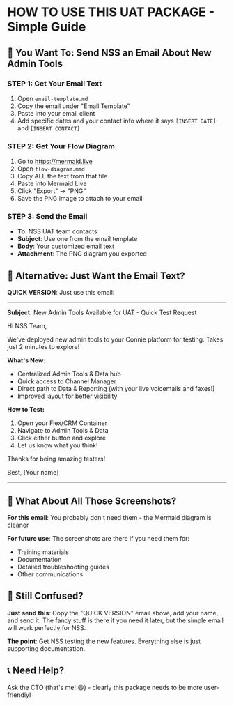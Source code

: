 # HOW TO USE THIS UAT PACKAGE - Simple Guide

## 🎯 You Want To: Send NSS an Email About New Admin Tools

### **STEP 1: Get Your Email Text**
1. Open `email-template.md`
2. Copy the email under "Email Template" 
3. Paste into your email client
4. Add specific dates and your contact info where it says `[INSERT DATE]` and `[INSERT CONTACT]`

### **STEP 2: Get Your Flow Diagram**
1. Go to https://mermaid.live
2. Open `flow-diagram.mmd`
3. Copy ALL the text from that file
4. Paste into Mermaid Live
5. Click "Export" → "PNG"
6. Save the PNG image to attach to your email

### **STEP 3: Send the Email**
- **To**: NSS UAT team contacts
- **Subject**: Use one from the email template  
- **Body**: Your customized email text
- **Attachment**: The PNG diagram you exported

## 🎯 Alternative: Just Want the Email Text?

**QUICK VERSION**: Just use this email:

---

**Subject**: New Admin Tools Available for UAT - Quick Test Request

Hi NSS Team,

We've deployed new admin tools to your Connie platform for testing. Takes just 2 minutes to explore!

**What's New:**
- Centralized Admin Tools & Data hub
- Quick access to Channel Manager 
- Direct path to Data & Reporting (with your live voicemails and faxes!)
- Improved layout for better visibility

**How to Test:**
1. Open your Flex/CRM Container
2. Navigate to Admin Tools & Data
3. Click either button and explore
4. Let us know what you think!

Thanks for being amazing testers!

Best,
[Your name]

---

## 📸 What About All Those Screenshots?

**For this email**: You probably don't need them - the Mermaid diagram is cleaner

**For future use**: The screenshots are there if you need them for:
- Training materials
- Documentation
- Detailed troubleshooting guides
- Other communications

## 🤔 Still Confused?

**Just send this**: Copy the "QUICK VERSION" email above, add your name, and send it. The fancy stuff is there if you need it later, but the simple email will work perfectly for NSS.

**The point**: Get NSS testing the new features. Everything else is just supporting documentation.

## 📞 Need Help?

Ask the CTO (that's me! 😄) - clearly this package needs to be more user-friendly!